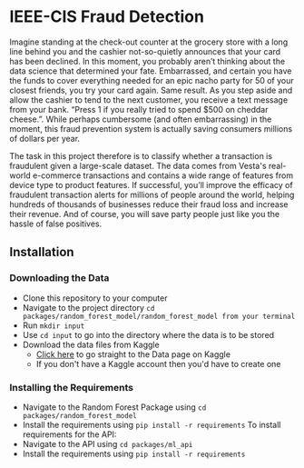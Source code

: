 # IEEE-CIS Fraud Detection

Imagine standing at the check-out counter at the grocery store with a long line behind you and the cashier not-so-quietly announces that your card has been declined.
In this moment, you probably aren’t thinking about the data science that determined your fate. Embarrassed, and certain you have the funds to cover everything needed 
for an epic nacho party for 50 of your closest friends, you try your card again. Same result. As you step aside and allow the cashier to tend to the next customer,
you receive a text message from your bank. “Press 1 if you really tried to spend $500 on cheddar cheese.”. While perhaps cumbersome (and often embarrassing) in the moment,
this fraud prevention system is actually saving consumers millions of dollars per year.

The task in this project therefore is to classify whether a transaction is fraudulent given a large-scale dataset. The data comes from Vesta's real-world e-commerce transactions 
and contains a wide range of features from device type to product features. If successful, you’ll improve the efficacy of fraudulent transaction alerts for millions of people
around the world, helping hundreds of thousands of businesses reduce their fraud loss and increase their revenue.
And of course, you will save party people just like you the hassle of false positives.

## Installation
### Downloading the Data
- Clone this repository to your computer
- Navigate to the project directory `cd packages/random_forest_model/random_forest_model from your terminal`
- Run `mkdir input`
- Use `cd input` to go into the directory where the data is to be stored
- Download the data files from Kaggle
  - [Click here](https://www.kaggle.com/c/ieee-fraud-detection/data) to go straight to the Data page on Kaggle
  - If you don't have a Kaggle account then you'd have to create one

### Installing the Requirements 
- Navigate to the Random Forest Package using `cd packages/random_forest_model` 
- Install the requirements using `pip install -r requirements`
To install requirements for the API: 
- Navigate to the API using `cd packages/ml_api`
- Install the requirements using `pip install -r requirements`
